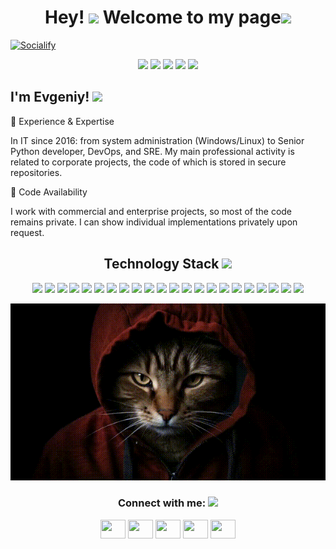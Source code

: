 
<h1 align="center">Hey! <img src="https://media.tenor.com/C84C_fqg7Y0AAAAj/pedro-dancing-racoon.gif" width="50"/> Welcome to my page<img src="https://emojis.slackmojis.com/emojis/images/1531849430/4246/blob-sunglasses.gif?1531849430" width="50"/></h1>

<!-- SOCIALIFY_START -->
[![Socialify](https://socialify.git.ci/MamonovEvgeniy/MamonovEvgeniy/image?description=1&font=Rokkitt&pattern=Brick%20Wall&theme=Dark&custom_description=%F0%9F%92%BE%20Old-school%20coder%20%282016-02-24%29%0A3514%20days%20of%20commits%2C%20coffee%20%26%20magic%20%E2%98%95%F0%9F%92%BB%0A%2B10%20karma%20%28helping%20external%20projects%29)](https://github.com/MamonovEvgeniy/MamonovEvgeniy)
<!-- SOCIALIFY_END -->

<!-- SHIELDS_START -->
<p align="center">
  <img src="https://visitor-badge.laobi.icu/badge?page_id=MamonovEvgeniy"/> 
  <img src="https://badges.pufler.dev/years/MamonovEvgeniy"/>
  <img src="https://badges.pufler.dev/commits/weekly/MamonovEvgeniy" />
  <img src="https://badges.pufler.dev/commits/monthly/MamonovEvgeniy" />
  <img src="https://badges.pufler.dev/commits/yearly/MamonovEvgeniy" />
 </p>
<!-- SHIELDS_END -->

<h2> I'm Evgeniy! <img src="https://media.giphy.com/media/mGcNjsfWAjY5AEZNw6/giphy.gif" width="50"></h2>
<p>🔹 Experience & Expertise</p>
<p>In IT since 2016: from system administration (Windows/Linux) to Senior Python developer, DevOps, and SRE.
My main professional activity is related to corporate projects, the code of which is stored in secure repositories.</p>
<p>🔹 Code Availability</p>
<p>I work with commercial and enterprise projects, so most of the code remains private.
I can show individual implementations privately upon request.</p>

<!-- STACK_START -->
 <h2 align="center">Technology Stack <img src="https://github.com/ritik307/ritik307/blob/main/images/laptop.gif" width="50"></h2>
<p align="center">
 <img src="https://img.shields.io/badge/-Python-1CAC78?style=flat-square&logo=python"/>
 <img src="https://img.shields.io/badge/-Java-FFD700?style=flat-square&logo=java"/>
 <img src="https://img.shields.io/static/v1?label=&message=Go&color=00ADD8&logo=Go&logoColor=FFFFFF"/>
 <img src="https://img.shields.io/badge/C-blue?style=flat-square&logo=c&logoColor=white"/>
 <img src="https://img.shields.io/badge/-C++-blue?style=flat-square&logo=cplusplus"/>
 <img src="https://img.shields.io/static/v1?label=&message=Shell&color=4EAA25&logo=GNU%20Bash&logoColor=FFFFFF"/>
 <img src="https://img.shields.io/badge/-HTML5-E34F26?style=flat-square&logo=html5&logoColor=white"/>
 <img src="https://img.shields.io/badge/-CSS3-1572B6?style=flat-square&logo=css3"/>
 <img src="https://img.shields.io/badge/-Bootstrap-563D7C?style=flat-square&logo=bootstrap"/>
 <img src="https://img.shields.io/badge/-JavaScript-black?style=flat-square&logo=javascript"/>
 <img src="https://img.shields.io/badge/-Docker-gray?style=flat-square&logo=docker"/>
 <img src="https://img.shields.io/badge/-Apache-gray?style=flat-square&logo=apache"/>
 <img src="https://img.shields.io/badge/-Nginx-gray?style=flat-square&logo=nginx"/>
 <img src="https://img.shields.io/badge/-PostgreSQL-FAE7B5?style=flat-square&logo=postgresql"/>
 <img src="https://img.shields.io/badge/-MySQL-FAE7B5?style=flat-square&logo=mysql"/>
 <img src="https://img.shields.io/badge/-MariaDB-FAE7B5?style=flat-square&logo=mariadb&logoColor=black"/>
 <img src="https://img.shields.io/badge/-MongoDB-FAE7B5?style=flat-square&logo=mongodb"/>
 <img src="https://img.shields.io/badge/-RabbitMQ-FAE7B5?style=flat-square&logo=rabbitmq"/>
 <img src="https://img.shields.io/badge/-Radis-FAE7B5?style=flat-square&logo=redis"/>
 <img src="https://img.shields.io/badge/-Git-black?style=flat-square&logo=git"/>
 <img src="https://img.shields.io/badge/-GitHub-black?style=flat-square&logo=github"/>
 <img src="https://img.shields.io/badge/-Bitbucket-black?style=flat-square&logo=bitbucket"/>
</p>
<!-- SHIELDS_END -->

<!-- MEDIA_START -->
<div align="center">
  <img src="https://raw.githubusercontent.com/MamonovEvgeniy/media-assets/main/video/intro.gif" width="1200">
</div>
<!-- MEDIA_END -->

<!-- Contact_START -->
<h3 align="center">Connect with me: <img src="https://media0.giphy.com/media/jqNPzdTTxQfOgOqpO4/source.gif" width="50"></h3>
<p align="center">
<a href="https://t.me/Travoltik" target="blank"><img align="center" src="https://cdn.jsdelivr.net/npm/simple-icons@3.0.1/icons/telegram.svg" alt="" height="30" width="40" /></a>
<a href="https://discordapp.com/users/542012348354002955/" target="blank"><img align="center" src="https://cdn.jsdelivr.net/npm/simple-icons@3.0.1/icons/discord.svg" alt="" height="30" width="40" /></a>
<a href="https://www.linkedin.com/in/evgenii-mamonov-62a412308/" target="blank"><img align="center" src="https://cdn.jsdelivr.net/npm/simple-icons@3.0.1/icons/linkedin.svg" alt="" height="30" width="40" /></a>
<a href="https://www.instagram.com/1neuronchik/" target="blank"><img align="center" src="https://cdn.jsdelivr.net/npm/simple-icons@3.0.1/icons/instagram.svg" alt="" height="30" width="40" /></a>
<a href="mailto:spitefuldragonsg@gmail.com" target="blank"><img align="center" src="https://cdn.jsdelivr.net/npm/simple-icons@3.0.1/icons/gmail.svg" alt="" height="30" width="40" /></a>
</p>
<!-- Contact_END -->
